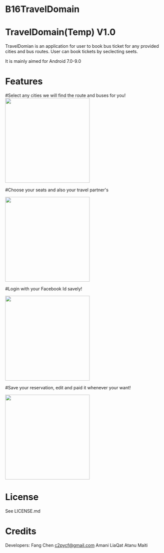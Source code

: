 # B16TravelDomain
TravelDomain(Temp) V1.0
========

TravelDomian is an application for user to book bus ticket for any provided cities and bus routes. User can book tickets by seclecting seets. 


It is mainly aimed for Android 7.0-9.0

Features
========
#Select any cities we will find the route and buses for you!
<img src="" width="270" style="margin-right:10px;">

#Choose your seats and also your travel partner's

<img src="https://raw.github.com/roomorama/Caldroid/master/screenshot/1.png" width="270" style="margin-right:10px;">

#Login with your Facebook Id savely!

<img src="https://raw.github.com/roomorama/Caldroid/master/screenshot/1.png" width="270" style="margin-right:10px;">

#Save your reservation, edit and paid it whenever your want!

<img src="https://raw.github.com/roomorama/Caldroid/master/screenshot/1.png" width="270" style="margin-right:10px;">





License
=======
See LICENSE.md


Credits
=================
Developers:
Fang Chen
c2pycf@gmail.com
Amani LiaQat
Atanu Maiti
